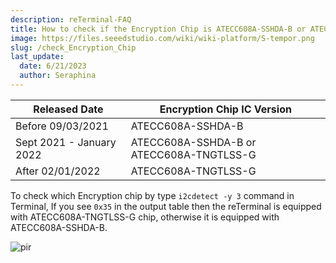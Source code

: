 ```yaml
---
description: reTerminal-FAQ
title: How to check if the Encryption Chip is ATECC608A-SSHDA-B or ATECC608A-TNGTLSS-G
image: https://files.seeedstudio.com/wiki/wiki-platform/S-tempor.png
slug: /check_Encryption_Chip
last_update:
  date: 6/21/2023
  author: Seraphina
---
```


<!-- Q14: How to check if the Encryption Chip is ATECC608A-SSHDA-B or ATECC608A-TNGTLSS-G -->

| Released Date | Encryption Chip IC Version |
|---|---|
| Before 09/03/2021 | ATECC608A-SSHDA-B |
| Sept 2021 - January 2022 | ATECC608A-SSHDA-B or ATECC608A-TNGTLSS-G |
| After 02/01/2022 | ATECC608A-TNGTLSS-G |

To check which Encryption chip by type  ```i2cdetect -y 3``` command in Terminal, If you see ```0x35``` in the output table then the reTerminal is equipped with ATECC608A-TNGTLSS-G chip, otherwise it is equipped with ATECC608A-SSHDA-B.

<p style={{textAlign: 'center'}}><img src="https://files.seeedstudio.com/wiki/ReTerminal/FAQ/i2cdetect_03.png" alt="pir" width={500} height="auto" /></p>
